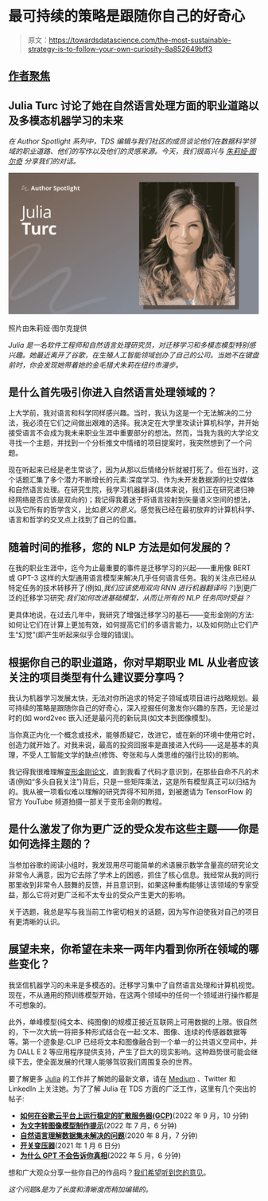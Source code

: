 # 最可持续的策略是跟随你自己的好奇心

> 原文：<https://towardsdatascience.com/the-most-sustainable-strategy-is-to-follow-your-own-curiosity-8a852649bff3>

## [作者聚焦](https://towardsdatascience.com/tagged/author-spotlights)

## Julia Turc 讨论了她在自然语言处理方面的职业道路以及多模态机器学习的未来

*在 Author Spotlight 系列中，TDS 编辑与我们社区的成员谈论他们在数据科学领域的职业道路、他们的写作以及他们的灵感来源。今天，我们很高兴与* [*朱莉娅·图尔奇*](https://medium.com/u/f758859396fc?source=post_page-----8a852649bff3--------------------------------) *分享我们的对话。*

![](img/fa8dac6e2230accdf24ef54d7f82f33a.png)

照片由朱莉娅·图尔克提供

*Julia 是一名软件工程师和自然语言处理研究员，对迁移学习和多模态模型特别感兴趣。她最近离开了谷歌，在生殖人工智能领域创办了自己的公司。当她不在键盘前时，你会发现她带着她的金毛猎犬朱莉在纽约市漫步。*

## 是什么首先吸引你进入自然语言处理领域的？

上大学前，我对语言和科学同样感兴趣。当时，我认为这是一个无法解决的二分法，我必须在它们之间做出艰难的选择。我决定在大学里攻读计算机科学，并开始接受语言不会成为我未来职业生涯中重要部分的想法。然而，当我为我的大学论文寻找一个主题，并找到一个分析推文中情绪的项目提案时，我突然想到了一个问题。

现在听起来已经是老生常谈了，因为从那以后情绪分析就被打死了。但在当时，这个话题汇集了多个潜力不断增长的元素:深度学习、作为未开发数据源的社交媒体和自然语言处理。在研究生院，我学习机器翻译(具体来说，我们正在研究递归神经网络是否应该是双向的)；我记得我着迷于将语言投射到矢量语义空间的想法，以及它所有的哲学含义，比如*意义的意义*。感觉我已经在最初放弃的计算机科学、语言和哲学的交叉点上找到了自己的位置。

## **随着时间的推移，您的 NLP 方法是如何发展的？**

在我的职业生涯中，迄今为止最重要的事件是迁移学习的兴起——重用像 BERT 或 GPT-3 这样的大型通用语言模型来解决几乎任何语言任务。我的关注点已经从特定任务的技术转移开了(例如,*我们应该使用双向 RNN 进行机器翻译吗？*)到更广泛的迁移学习研究:*我们如何改进基础模型，从而让所有的 NLP 任务同时受益？*

更具体地说，在过去几年中，我研究了增强迁移学习的基石——变形金刚的方法:如何让它们在计算上更加有效，如何提高它们的多语言能力，以及如何防止它们产生“幻觉”(即产生听起来似乎合理的错误)。

## **根据你自己的职业道路，你对早期职业 ML 从业者应该关注的项目类型有什么建议要分享吗？**

我认为机器学习发展太快，无法对你所追求的特定子领域或项目进行战略规划。最可持续的策略是跟随你自己的好奇心，深入挖掘任何激发你兴趣的东西，无论是过时的(如 word2vec 嵌入)还是最闪亮的新玩具(如文本到图像模型)。

当你真正内化一个概念或技术，能够质疑它，改进它，或在新的环境中使用它时，创造力就开始了。对我来说，最高的投资回报率是直接进入代码——这是基本的真理，不受人工智能文学的缺点(修饰、夸张和与人类思维的强行比较)的影响。

我记得我很难理解[变形金刚论文](https://arxiv.org/abs/1706.03762)，直到我看了代码才意识到，在那些自命不凡的术语(例如“多头自我关注”)背后，只是一些矩阵乘法，这是所有模型真正可以归结为的。我从被一项看似难以理解的研究弄得不知所措，到被邀请为 TensorFlow 的官方 YouTube 频道拍摄一部关于变形金刚的教程。

## **是什么激发了你为更广泛的受众发布这些主题——你是如何选择主题的？**

当参加谷歌的阅读小组时，我发现用尽可能简单的术语展示数学含量高的研究论文非常令人满意，因为它去除了学术上的困惑，抓住了核心信息。我经常从我的同行那里收到非常令人鼓舞的反馈，并且意识到，如果这种重构能够让该领域的专家受益，那么它将对更广泛和不太专业的受众产生更大的影响。

关于选题，我总是写与我当前工作密切相关的话题，因为写作迫使我对自己的项目有更清晰的认识。

## 展望未来，你希望在未来一两年内看到你所在领域的哪些变化？

我坚信机器学习的未来是多模态的。迁移学习集中了自然语言处理和计算机视觉。现在，不从通用的预训练模型开始，在这两个领域中的任何一个领域进行操作都是不可想象的。

此外，单峰模型(纯文本、纯图像)的规模正接近互联网上可用数据的上限。很自然的，下一次大统一将把多种形式结合在一起:文本、图像、连续的传感器数据等等。第一个迹象是:CLIP 已经将文本和图像融合到一个单一的公共语义空间中，并为 DALL E 2 等应用程序提供支持，产生了巨大的现实影响。这种趋势很可能会继续下去，使全面发展的代理人能够驾驭我们周围复杂的世界。

要了解更多 [Julia](https://medium.com/u/f758859396fc?source=post_page-----8a852649bff3--------------------------------) 的工作并了解她的最新文章，请在 [Medium](https://medium.com/@turc.raluca) 、Twitter 和 LinkedIn 上关注她。为了了解 Julia 在 TDS 方面的广泛工作，这里有几个突出的帖子:

*   [**如何在谷歌云平台上运行稳定的扩散服务器(GCP)**](/how-to-run-a-stable-diffusion-server-on-google-cloud-platform-gcp-c879357808bf)(2022 年 9 月，10 分钟)
*   [**为文字转图像模型制作提示**](/the-future-of-crafting-prompts-for-text-to-image-models-fc7d9614cb65)(2022 年 7 月，6 分钟)
*   [**自然语言理解数据集未解决的问题**](/unsolved-problems-in-natural-language-datasets-2b09ab37e94c)(2020 年 8 月，7 分钟)
*   [**开关变压器**](/the-switch-transformer-59f3854c7050)(2021 年 1 月 6 日分)
*   [**为什么 GPT 不会告诉你真相**](/why-gpt-wont-tell-you-the-truth-301b48434c2c)(2022 年 5 月，6 分钟)

想和广大观众分享一些你自己的作品吗？[我们希望听到您的意见](http://bit.ly/write-for-tds)。

*这个问题&是为了长度和清晰度而稍加编辑的。*